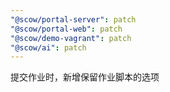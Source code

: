 ```yaml
---
"@scow/portal-server": patch
"@scow/portal-web": patch
"@scow/demo-vagrant": patch
"@scow/ai": patch
---
```


提交作业时，新增保留作业脚本的选项
